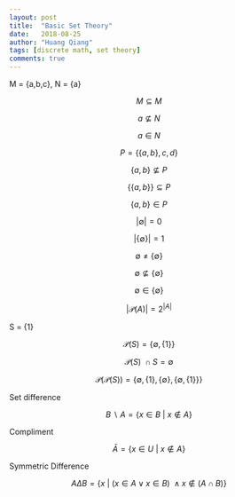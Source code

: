 ```yaml
---
layout: post
title:  "Basic Set Theory"
date:   2018-08-25
author: "Huang Qiang"
tags: [discrete math, set theory]
comments: true
---
```


M = {a,b,c}, N = {a}

$$M \subseteq M$$

$$a \not\subseteq N$$

$$a \in N$$

$$P = \{\{a, b\}, c, d\}$$

$$\{a, b\} \not\subseteq P$$

$$\{\{a, b\}\} \subseteq P$$

$$\{a, b\} \in P$$

$$|\emptyset| = 0$$

$$|\{\emptyset\}| = 1$$

$$\emptyset \not= \{\emptyset\}$$

$$\emptyset \not\subseteq \{\emptyset\}$$

$$\emptyset \in \{\emptyset\}$$

$$|\mathcal{P}(A)| = 2^{|A|}$$

S = {1}

$$\mathcal{P}(S) = \{\emptyset, \{1\}\}$$

$$\mathcal{P}(S)\ \cap S = \emptyset$$

$$\mathcal{P}(\mathcal{P}(S)) = \{\emptyset, \{1\}, \{\emptyset\}, \{\emptyset, \{1\}\}\}$$

Set difference

$$B\ \backslash\ A = \{x \in B\ |\ x \not\in A\}$$

Compliment

$$\bar A  = \{x \in U\ |\ x \not\in A\}$$

Symmetric Difference

$$A \Delta B = \{x\ |\ (x \in A \vee x \in B)\ \wedge x \not\in (A \cap B)\}$$